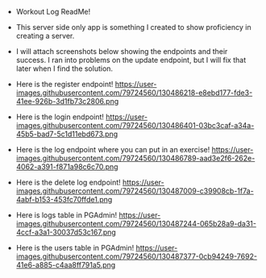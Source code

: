 - Workout Log ReadMe!

- This server side only app is something I created to show proficiency in creating a server.

- I will attach screenshots below showing the endpoints and their success. I ran into problems on the update endpoint, but I will fix that later when I find the solution.

- Here is the register endpoint!
https://user-images.githubusercontent.com/79724560/130486218-e8ebd177-fde3-41ee-926b-3d1fb73c2806.png

- Here is the login endpoint!
https://user-images.githubusercontent.com/79724560/130486401-03bc3caf-a34a-45b5-bad7-5c1d11ebd673.png

- Here is the log endpoint where you can put in an exercise!
https://user-images.githubusercontent.com/79724560/130486789-aad3e2f6-262e-4062-a391-f871a98c6c70.png

- Here is the delete log endpoint!
https://user-images.githubusercontent.com/79724560/130487009-c39908cb-1f7a-4abf-b153-453fc70ffde1.png

- Here is logs table in PGAdmin!
https://user-images.githubusercontent.com/79724560/130487244-065b28a9-da31-4ccf-a3a1-30037d53c167.png

- Here is the users table in PGAdmin!
https://user-images.githubusercontent.com/79724560/130487377-0cb94249-7692-41e6-a885-c4aa8ff791a5.png


